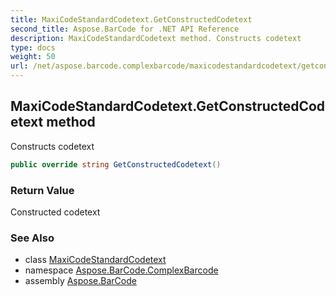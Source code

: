 ```yaml
---
title: MaxiCodeStandardCodetext.GetConstructedCodetext
second_title: Aspose.BarCode for .NET API Reference
description: MaxiCodeStandardCodetext method. Constructs codetext
type: docs
weight: 50
url: /net/aspose.barcode.complexbarcode/maxicodestandardcodetext/getconstructedcodetext/
---
```

## MaxiCodeStandardCodetext.GetConstructedCodetext method

Constructs codetext

```csharp
public override string GetConstructedCodetext()
```

### Return Value

Constructed codetext

### See Also

* class [MaxiCodeStandardCodetext](../)
* namespace [Aspose.BarCode.ComplexBarcode](../../maxicodestandardcodetext/)
* assembly [Aspose.BarCode](../../../)


